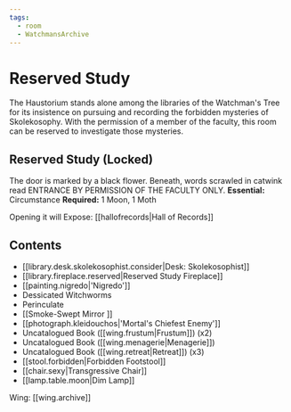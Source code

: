 ```yaml
---
tags:
  - room
  - WatchmansArchive
---
```

# Reserved Study
The Haustorium stands alone among the libraries of the Watchman's Tree for its insistence on pursuing and recording the forbidden mysteries of Skolekosophy. With the permission of a member of the faculty, this room can be reserved to investigate those mysteries.
## Reserved Study (Locked)
The door is marked by a black flower. Beneath, words scrawled in catwink read ENTRANCE BY PERMISSION OF THE FACULTY ONLY.
**Essential:** Circumstance
**Required:** 1 Moon, 1 Moth

Opening it will Expose:
[[hallofrecords|Hall of Records]]
## Contents
- [[library.desk.skolekosophist.consider|Desk: Skolekosophist]]
- [[library.fireplace.reserved|Reserved Study Fireplace]]
- [[painting.nigredo|'Nigredo']]
- Dessicated Witchworms 
- Perinculate  
- [[Smoke-Swept Mirror ]]
- [[photograph.kleidouchos|'Mortal's Chiefest Enemy']] 
- Uncatalogued Book ([[wing.frustum|Frustum]])  (x2)
- Uncatalogued Book ([[wing.menagerie|Menagerie]])  
- Uncatalogued Book ([[wing.retreat|Retreat]])  (x3)
- [[stool.forbidden|Forbidden Footstool]] 
- [[chair.sexy|Transgressive Chair]] 
- [[lamp.table.moon|Dim Lamp]]

Wing: [[wing.archive]]
